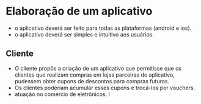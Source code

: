 # Elaboração de um aplicativo

- o aplicativo deverá ser feito para todas as plataformas (android e ios).
- o aplicativo deverá ser simples e intuitivo aos usuários.

## Cliente

- O cliente propôs a criação de um aplicativo que permitisse que os clientes que realizam compras em lojas parceiras do aplicativo, pudessem obter cupons de descontos para compras futuras.
- Os clientes poderiam acumular esses cupons e trocá-los por vouchers.
- atuação no comércio de eletrônicos.
l